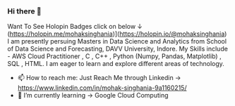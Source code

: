### Hi there 👋
Want To See Holopin Badges click on below ↓
(https://holopin.me/mohaksinghania)](https://holopin.io/@mohaksinghania)
I am presently persuing Masters in Data Science and Analytics from School of Data Science and Forecasting, DAVV University, Indore.
My Skills include - AWS Cloud Practitioner , C , C++ , Python (Numpy, Pandas, Matplotlib) , SQL , HTML.
I am eager to learn and explore different areas of technology.
- 📫 How to reach me: Just Reach Me through Linkedin → https://www.linkedin.com/in/mohak-singhania-9a1160215/
- 🌱 I’m currently learning → Google Cloud Computing
<!--
**MohakSinghania/MohakSinghania** is a ✨ _special_ ✨ repository because its `README.md` (this file) appears on your GitHub profile.

Here are some ideas to get you started:

- 🔭 I’m currently working on ...
- 🌱 I’m currently learning ...
- 👯 I’m looking to collaborate on ...
- 🤔 I’m looking for help with ...
- 💬 Ask me about ...
- 📫 How to reach me: ...
- 😄 Pronouns: ...
- ⚡ Fun fact: ...
-->

